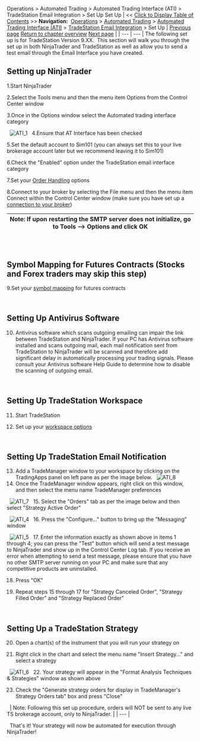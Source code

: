 ﻿
Operations > Automated Trading > Automated Trading Interface (ATI) > TradeStation Email Integration > Set Up
Set Up
| << [Click to Display Table of Contents](set_up.md) >> **Navigation:**     [Operations](operations-1.md) > [Automated Trading](automated_trading-1.md) > [Automated Trading Interface (ATI)](automated_trading_interface_at-1.md) > [TradeStation Email Integration](tradestation_email_integration-1.md) > Set Up | [Previous page](running_concurrent_strategies_-1.md) [Return to chapter overview](tradestation_email_integration-1.md) [Next page](symbol_mapping-1.md) |
| --- | --- |
The following set up is for TradeStation Version 9.XX.  This section will walk you through the set up in both NinjaTrader and TradeStation as well as allow you to send a test email through the Email Interface you have created.
 
## Setting up NinjaTrader
1.Start NinjaTrader

2.Select the Tools menu and then the menu item Options from the Control Center window

3.Once in the Options window select the Automated trading interface category

 
![ATI_1](ati_1.png)
 
4.Ensure that AT Interface has been checked

5.Set the default account to Sim101 (you can always set this to your live brokerage account later but we recommend leaving it to Sim101)

6.Check the "Enabled" option under the TradeStation email interface category

7.Set your [Order Handling](order_handling_options-1.md) options

8.Connect to your broker by selecting the File menu and then the menu item Connect within the Control Center window (make sure you have set up a [connection to your broker](%3C%25CONNECTIONGUIDE%25%3E))

| Note: If upon restarting the SMTP server does not initialize, go to Tools --> Options and click OK |
| --- |

## 
 
## Symbol Mapping for Futures Contracts (Stocks and Forex traders may skip this step)
9.Set your [symbol mapping](tradestation_symbol_mapping-1.md) for futures contracts

 
## Setting Up Antivirus Software
10. Antivirus software which scans outgoing emailing can impair the link between TradeStation and NinjaTrader. If your PC has Antivirus software installed and scans outgoing mail, each mail notification sent from TradeStation to NinjaTrader will be scanned and therefore add significant delay in automatically processing your trading signals. Please consult your Antivirus software Help Guide to determine how to disable the scanning of outgoing email.

 
## Setting Up TradeStation Workspace
11. Start TradeStation

12. Set up your [workspace options](workspace_options-1.md)

 
## Setting Up TradeStation Email Notification
13. Add a TradeManager window to your workspace by clicking on the TradingApps panel on left pane as per the image below.
 
![ATI_8](ati_8.png)
 
14. Once the TradeManager window appears, right click on this window, and then select the menu name TradeManager preferences

 
![ATI_7](ati_7.png)
 
15. Select the "Orders" tab as per the image below and then select "Strategy Active Order"

 
![ATI_4](ati_4.png)
 
16. Press the "Configure..." button to bring up the "Messaging" window 

 
![ATI_5](ati_5.png)
 
17. Enter the information exactly as shown above in items 1 through 4; you can press the "Test" button which will send a test message to NinjaTrader and show up in the Control Center Log tab. If you receive an error when attempting to send a test message, please ensure that you have no other SMTP server running on your PC and make sure that any competitive products are uninstalled.

18. Press "OK"

19. Repeat steps 15 through 17 for "Strategy Canceled Order", "Strategy Filled Order" and "Strategy Replaced Order"

 
## Setting Up a TradeStation Strategy
20. Open a chart(s) of the instrument that you will run your strategy on

21. Right click in the chart and select the menu name "Insert Strategy..." and select a strategy

 
![ATI_6](ati_6.png)
 
22. Your strategy will appear in the "Format Analysis Techniques & Strategies" window as shown above

23. Check the "Generate strategy orders for display in TradeManager's Strategy Orders tab" box and press "Close"

 
| Note: Following this set up procedure, orders will NOT be sent to any live TS brokerage account, only to NinjaTrader. |
| --- |

 
That's it! Your strategy will now be automated for execution through NinjaTrader!
